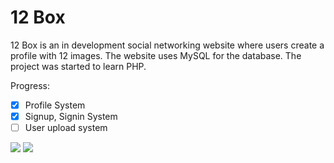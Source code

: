 # 12 Box

12 Box is an in development social networking website where users create a profile with 12 images. The website uses MySQL for the database. The project was started to learn PHP.

Progress:

   - [x] Profile System
   - [x] Signup, Signin System
   - [ ] User upload system

<img src="https://i.imgur.com/POyXubT.png">
<img src="https://i.imgur.com/xoG3dOb.png">






